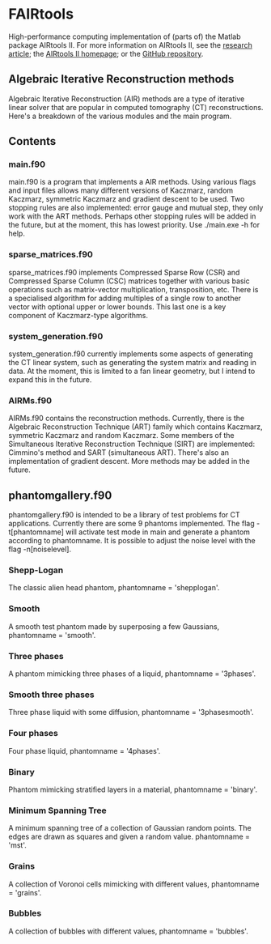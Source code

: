 # FAIRtools
High-performance computing implementation of (parts of) the Matlab package AIRtools II. For more information on AIRtools II, see the [research article](https://link.springer.com/article/10.1007/s11075-017-0430-x); the [AIRtools II homepage](http://people.compute.dtu.dk/pcha/AIRtoolsII/index.html); or the [GitHub repository](https://github.com/jakobsj/AIRToolsII).

## Algebraic Iterative Reconstruction methods
Algebraic Iterative Reconstruction (AIR) methods are a type of iterative linear solver that are popular in computed tomography (CT) reconstructions. Here's a breakdown of the various modules and the main program.

## Contents

### main.f90
main.f90 is a program that implements a AIR methods. Using various flags and input files allows many different versions of Kaczmarz, random Kaczmarz, symmetric Kaczmarz and gradient descent to be used. Two stopping rules are also implemented: error gauge and mutual step, they only work with the ART methods. Perhaps other stopping rules will be added in the future, but at the moment, this has lowest priority. Use ./main.exe -h for help.

### sparse_matrices.f90
sparse_matrices.f90 implements Compressed Sparse Row (CSR) and Compressed Sparse Column (CSC) matrices together with various basic operations such as matrix-vector multiplication, transposition, etc. There is a specialised algorithm for adding multiples of a single row to another vector with optional upper or lower bounds. This last one is a key component of Kaczmarz-type algorithms.

### system_generation.f90
system_generation.f90 currently implements some aspects of generating the CT linear system, such as generating the system matrix and reading in data. At the moment, this is limited to a fan linear geometry, but I intend to expand this in the future.

### AIRMs.f90
AIRMs.f90 contains the reconstruction methods. Currently, there is the Algebraic Reconstruction Technique (ART) family which contains Kaczmarz, symmetric Kaczmarz and random Kaczmarz. Some members of the Simultaneous Iterative Reconstruction Technique (SIRT) are implemented: Cimmino's method and SART (simultaneous ART). There's also an implementation of gradient descent. More methods may be added in the future.

## phantomgallery.f90
phantomgallery.f90 is intended to be a library of test problems for CT applications. Currently there are some 9 phantoms implemented.
The flag -t[phantomname] will activate test mode in main and generate a phantom according to phantomname. It is possible to adjust the noise level with the flag -n[noiselevel].

### Shepp-Logan
The classic alien head phantom, phantomname = 'shepplogan'.

### Smooth
A smooth test phantom made by superposing a few Gaussians, phantomname = 'smooth'.

### Three phases
A phantom mimicking three phases of a liquid, phantomname = '3phases'.

### Smooth three phases
Three phase liquid with some diffusion, phantomname = '3phasesmooth'.

### Four phases
Four phase liquid, phantomname = '4phases'.

### Binary
Phantom mimicking stratified layers in a material, phantomname = 'binary'.

### Minimum Spanning Tree
A minimum spanning tree of a collection of Gaussian random points. The edges are drawn as squares and given a random value. phantomname = 'mst'.

### Grains
A collection of Voronoi cells mimicking with different values, phantomname = 'grains'.

### Bubbles
A collection of bubbles with different values, phantomname = 'bubbles'.



